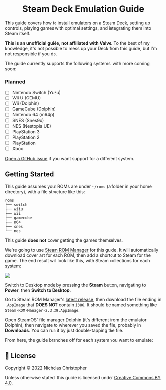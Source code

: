 <h1 align="center">Steam Deck Emulation Guide</h1>

This guide covers how to install emulators on a Steam Deck, setting up controls, playing games with optimal settings, and integrating them into Steam itself.

**This is an unofficial guide, not affiliated with Valve**. To the best of my knowledge, it's not possible to mess up your Deck from this guide, but I'm not responsible if you do.

The guide currently supports the following systems, with more coming soon:

### Planned

-   [ ] Nintendo Switch (Yuzu)
-   [ ] Wii U (CEMU)
-   [ ] Wii (Dolphin)
-   [ ] GameCube (Dolphin)
-   [ ] Nintendo 64 (m64p)
-   [ ] SNES (Snes9x)
-   [ ] NES (Nestopia UE)
-   [ ] PlayStation 3
-   [ ] PlayStation 2
-   [ ] PlayStation
-   [ ] Xbox

[Open a GitHub issue](https://github.com/nchristopher/steamdeck-emulation/issues/new) if you want support for a different system.

## Getting Started

This guide assumes your ROMs are under `~/roms` (a folder in your home directory), with a file structure like this:

```
roms
├── switch
├── wiiu
├── wii
├── gamecube
├── n64
├── snes
└── nes
```

This guide **does not** cover getting the games themselves.

We're going to use [Steam ROM Manager](https://steamgriddb.github.io/steam-rom-manager/) for this guide. It will automatically download cover art for each ROM, then add a shortcut to Steam for the game. The end result will look like this, with Steam collections for each system:

![](https://cdn.discordapp.com/attachments/809297772850839552/950265581087637554/unknown.png)

Switch to Desktop mode by pressing the **Steam** button, navigating to **Power**, then **Switch to Desktop**.

Go to Steam ROM Manager's [latest release](https://github.com/SteamGridDB/steam-rom-manager/releases/latest), then download the file ending in `.AppImage` that **DOES NOT** contain `i386`. It should be named something like `Steam-ROM-Manager-2.3.29.AppImage`.

Open SteamOS' file manager Dolphin (it's different from the emulator Dolphin), then navigate to wherever you saved the file, probably in **Downloads**. You can run it by just double-tapping the file.

From here, the guide branches off for each system you want to emulate:

## 📜 License

Copyright &copy; 2022 Nicholas Christopher

Unless otherwise stated, this guide is licensed under [Creative Commons BY 4.0](https://creativecommons.org/licenses/by/4.0/).
